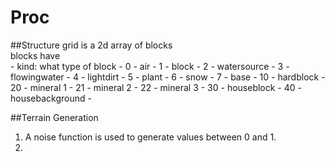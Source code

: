 # Proc

##Structure
grid is a 2d array of blocks  
blocks have  
    - kind: what type of block
        - 0 - air
        - 1 - block
        - 2 - watersource
        - 3 - flowingwater
        - 4 - lightdirt
        - 5 - plant
        - 6 - snow
        - 7 - base
        - 10 - hardblock
        - 20 - mineral 1
        - 21 - mineral 2
        - 22 - mineral 3
        - 30 - houseblock
        - 40 - housebackground
    -


##Terrain Generation

1. A noise function is used to generate values between 0 and 1.
2.

